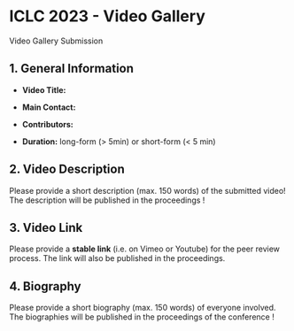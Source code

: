 # ICLC 2023 - Video Gallery

Video Gallery Submission

## 1. General Information

-   **Video Title:**

-   **Main Contact:**

-   **Contributors:**

-   **Duration:** long-form (\> 5min) or short-form (\< 5 min)

## 2. Video Description

Please provide a short description (max. 150 words) of the submitted
video! The description will be published in the proceedings !

## 3. Video Link

Please provide a **stable link** (i.e. on Vimeo or Youtube) for the peer
review process. The link will also be published in the proceedings.

## 4. Biography

Please provide a short biography (max. 150 words) of everyone involved.
The biographies will be published in the proceedings of the conference !
